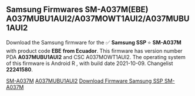 <h2>Samsung Firmwares SM-A037M(EBE) A037MUBU1AUI2/A037MOWT1AUI2/A037MUBU1AUI2</h2>
Download the Samsung firmware for the ✅ <strong>Samsung SSP </strong> ⭐ <strong>SM-A037M</strong> with product code <strong>EBE</strong> <strong> from Ecuador</strong>. This firmware has version number PDA <strong>A037MUBU1AUI2</strong> and CSC A037MOWT1AUI2. The operating system of this firmware is Android R , with build date 2021-10-09. Changelist <strong>22241580</strong>.


[SM-A037M](https://samfirm.shop/samsung/model/SM-A037M)
[A037MUBU1AUI2](https://samfirm.shop/samsung/pda/A037MUBU1AUI2)
[Download Firmware Samsung SSP SM-A037M](https://samfirm.shop/samsung/firmware/463621)
